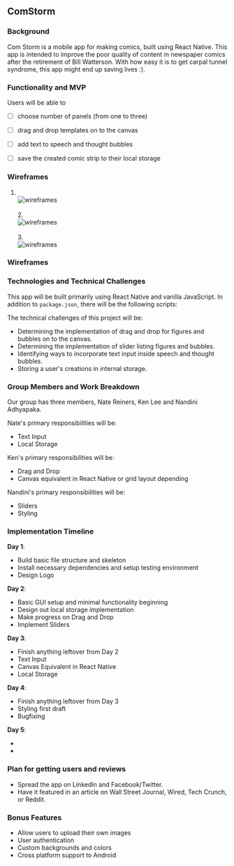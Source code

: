 ## ComStorm

### Background

Com Storm is a mobile app for making comics, built using React Native. This app is intended to improve the poor quality of content in newspaper comics after the retirement of Bill Watterson. With how easy it is to get carpal tunnel syndrome, this app might end up saving lives :). 

### Functionality and MVP

Users will be able to

- [ ] choose number of panels (from one to three)
- [ ] drag and drop templates on to the canvas
- [ ] add text to speech and thought bubbles
- [ ] save the created comic strip to their local storage


### Wireframes

1. <br />![wireframes](docs/wireframes/splash_page.png) <br />
<br /> 2. <br /> ![wireframes](docs/wireframes/form1.png) <br />
<br />3. <br /> ![wireframes](docs/wireframes/form2.png)
### Wireframes

### Technologies and Technical Challenges

This app will be built primarily using React Native and vanilla JavaScript. In addition to `package.json`, there will be the following scripts: 

The technical challenges of this project will be:

- Determining the implementation of drag and drop for figures and bubbles on to the canvas.
- Determining the implementation of slider listing figures and bubbles.
- Identifying ways to incorporate text input inside speech and thought bubbles.
- Storing a user's creations in internal storage. 

### Group Members and Work Breakdown

Our group has three members, Nate Reiners, Ken Lee and Nandini Adhyapaka.

Nate's primary responsibilities will be:

- Text Input
- Local Storage

Ken's primary responsibilities will be:

- Drag and Drop 
- Canvas equivalent in React Native or grid layout depending 

Nandini's primary responsibilities will be:

- Sliders
- Styling 

### Implementation Timeline

**Day 1**:

- Build basic file structure and skeleton
- Install necessary dependencies and setup testing environment
- Design Logo 

**Day 2**:

- Basic GUI setup and minimal functionality beginning 
- Design out local storage implementation
- Make progress on Drag and Drop 
- Implement Sliders

**Day 3**:

- Finish anything leftover from Day 2 
- Text Input 
- Canvas Equivalent in React Native
- Local Storage 

**Day 4**:

- Finish anything leftover from Day 3
- Styling first draft 
- Bugfixing

**Day 5**:

-
-

### Plan for getting users and reviews

- Spread the app on LinkedIn and Facebook/Twitter.
- Have it featured in an article on Wall Street Journal, Wired, Tech Crunch, or Reddit.

### Bonus Features

- Allow users to upload their own images
- User authentication
- Custom backgrounds and colors 
- Cross platform support to Android

